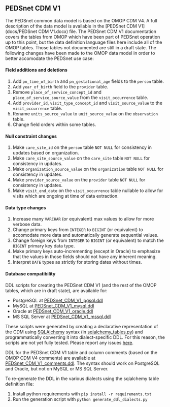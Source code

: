 ## PEDSnet CDM V1

The PEDSnet common data model is based on the OMOP CDM V4. A full description of the data model is available in the [PEDSnet CDM V1](docs/PEDSnet CDM V1.docx) file. The PEDSnet CDM V1 documentation covers the tables from OMOP which have been part of PEDSnet operation up to this point, but the data definition language files here include all of the OMOP tables. Those tables not documented are still in a draft state. The following changes have been made to the OMOP data model in order to better accomodate the PEDSnet use case:

#### Field additions and deletions

1. Add `pn_time_of_birth` and `pn_gestational_age` fields to the `person` table.
2. Add `year_of_birth` field to the `provider` table.
3. Remove `place_of_service_concept_id` and `place_of_service_source_value` from the `visit_occurrence` table.
4. Add `provider_id`, `visit_type_concept_id` and `visit_source_value` to the `visit_occurrence` table.
5. Rename `units_source_value` to `unit_source_value` on the `observation` table.
6. Change field orders within some tables.

#### Null constraint changes

1. Make `care_site_id` on the `person` table `NOT NULL` for consistency in updates based on organization.
2. Make `care_site_source_value` on the `care_site` table `NOT NULL` for consistency in updates.
3. Make `organization_source_value` on the `organization` table `NOT NULL` for consistency in updates.
4. Make `provider_source_value` on the `provider` table `NOT NULL` for consistency in updates.
5. Make `visit_end_date` on the `visit_occurrence` table nullable to allow for visits which are ongoing at time of data extraction.

#### Data type changes

1. Increase many `VARCHAR` (or equivalent) max values to allow for more verbose data.
2. Change primary keys from `INTEGER` to `BIGINT` (or equivalent) to accomodate more data and automatically generate sequential values.
3. Change foreign keys from `INTEGER` to `BIGINT` (or equivalent) to match the `BIGINT` primary key data type.
4. Make primary keys auto-incrementing (except in Oracle) to emphasize that the values in those fields should not have any inherent meaning.
5. Interpret `DATE` types as strictly for storing dates without times.

#### Database compatibility

DDL scripts for creating the PEDSnet CDM V1 (and the rest of the OMOP tables, which are in draft state), are available for:

- PostgreSQL at [PEDSnet_CDM_V1_pgsql.ddl](PEDSnet_CDM_V1_pgsql.ddl)
- MySQL at [PEDSnet_CDM_V1_mysql.ddl](PEDSnet_CDM_V1_mysql.ddl)
- Oracle at [PEDSnet_CDM_V1_oracle.ddl](PEDSnet_CDM_V1_oracle.ddl)
- MS SQL Server at [PEDSnet_CDM_V1_mssql.ddl](PEDSnet_CDM_V1_mssql.ddl)

These scripts were generated by creating a declarative representation of the CDM using [SQLAlchemy](http://www.sqlalchemy.org/) syntax (in [sqlalchemy_tables.py](sqlalchemy_tables.py)) and programmatically converting it into dialect-specific DDL. For this reason, the scripts are not yet fully tested. Please report any issues [here](https://github.com/PEDSnet/Data_Models/issues).

DDL for the PEDSnet CDM V1 table and column comments (based on the OMOP CDM V4 comments) are available at [PEDSnet_CDM_V1_comments.ddl](PEDSnet_CDM_V1_comments.ddl). The syntax should work on PostgreSQL and Oracle, but not on MySQL or MS SQL Server.

To re-generate the DDL in the various dialects using the sqlalchemy table definition file:

1. Install python requirements with `pip install -r requirements.txt`
2. Run the generation script with `python generate_ddl_dialects.py`
